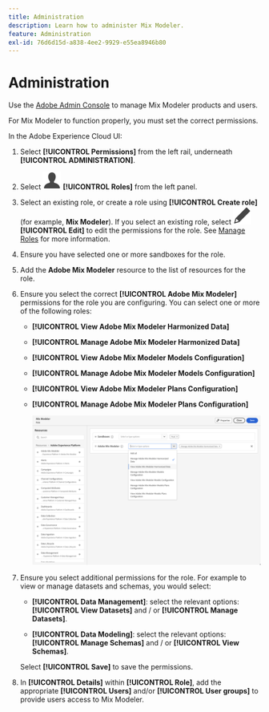 ```yaml
---
title: Administration
description: Learn how to administer Mix Modeler.
feature: Administration
exl-id: 76d6d15d-a838-4ee2-9929-e55ea8946b80
---
```

# Administration

Use the [Adobe Admin Console](https://helpx.adobe.com/enterprise/using/admin-console.html) to manage Mix Modeler products and users.

For Mix Modeler to function properly, you must set the correct permissions.

In the Adobe Experience Cloud UI: 

1. Select **[!UICONTROL Permissions]** from the left rail, underneath **[!UICONTROL ADMINISTRATION]**.

1. Select ![Person](assets/icons/User.svg) **[!UICONTROL Roles]** from the left panel.

1. Select an existing role, or create a role using **[!UICONTROL Create role]** (for example, **Mix Modeler**). If you select an existing role, select ![Edit](assets/icons/Edit.svg) **[!UICONTROL Edit]** to edit the permissions for the role. See [Manage Roles](https://helpx.adobe.com/enterprise/using/admin-console.html) for more information.

1. Ensure you have selected one or more sandboxes for the role.
   
1. Add the **Adobe Mix Modeler** resource to the list of resources for the role.

1. Ensure you select the correct **[!UICONTROL Adobe Mix Modeler]** permissions for the role you are configuring. You can select one or more of the following roles:

    - **[!UICONTROL View Adobe Mix Modeler Harmonized Data]**
    - **[!UICONTROL Manage Adobe Mix Modeler Harmonized Data]**
    - **[!UICONTROL View Adobe Mix Modeler Models Configuration]**
    - **[!UICONTROL Manage Adobe Mix Modeler Models Configuration]**
    - **[!UICONTROL View Adobe Mix Modeler Plans Configuration]**
    - **[!UICONTROL Manage Adobe Mix Modeler Plans Configuration]**

      ![Mix Modeler RBAC](assets/mix-modeler-rbac.png)


1. Ensure you select additional permissions for the role. For example to view or manage datasets and schemas, you would select:

    - **[!UICONTROL Data Management]**: select the relevant options: **[!UICONTROL View Datasets]** and / or **[!UICONTROL Manage Datasets]**.

    - **[!UICONTROL Data Modeling]**: select the relevant options: **[!UICONTROL Manage Schemas]** and / or **[!UICONTROL View Schemas]**.

    <!--
    * **[!UICONTROL Data Governance]**: ensure you select **[!UICONTROL View User Activity Log]** and **[!UICONTROL View Data Usage Policies]**.
    --> 

    <!--![Permissions](assets/permissions-including-privacy.png)-->

    Select **[!UICONTROL Save]** to save the permissions.

1. In **[!UICONTROL Details]** within **[!UICONTROL Role]**, add the appropriate **[!UICONTROL Users]** and/or **[!UICONTROL User groups]** to provide users access to Mix Modeler.
